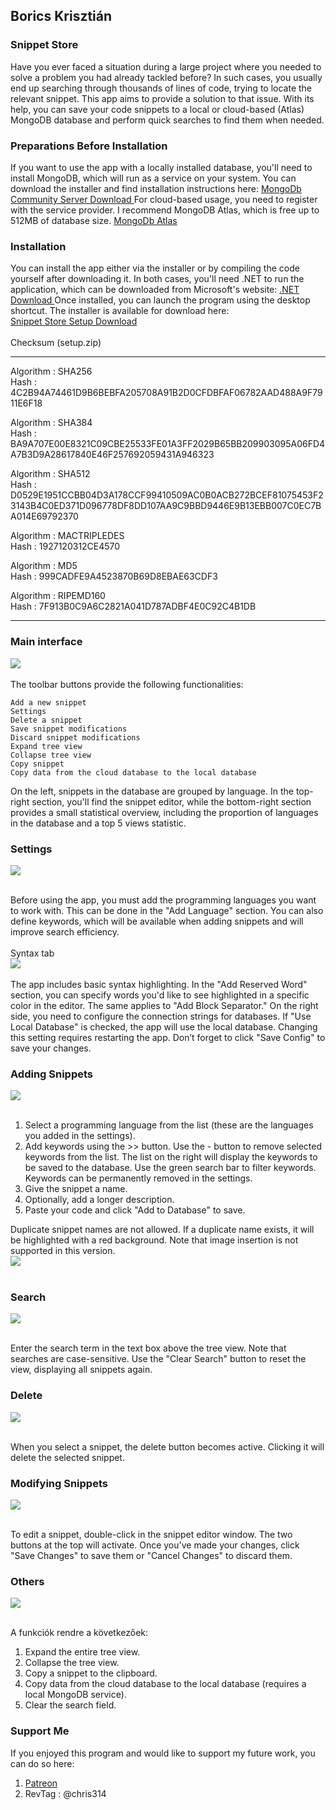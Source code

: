 ## Borics Krisztián
### Snippet Store

Have you ever faced a situation during a large project where you needed to solve a problem you had already tackled before? In such cases, you usually end up searching through thousands of lines of code, trying to locate the relevant snippet. This app aims to provide a solution to that issue. With its help, you can save your code snippets to a local or cloud-based (Atlas) MongoDB database and perform quick searches to find them when needed.

### Preparations Before Installation
If you want to use the app with a locally installed database, you'll need to install MongoDB, which will run as a service on your system. You can download the installer and find installation instructions here: [ MongoDb Community Server Download ](https://www.mongodb.com/try/download/community)
For cloud-based usage, you need to register with the service provider. I recommend MongoDB Atlas, which is free up to 512MB of database size. [ MongoDb Atlas ](https://www.mongodb.com/products/platform/atlas-database)

### Installation
You can install the app either via the installer or by compiling the code yourself after downloading it. In both cases, you'll need .NET to run the application, which can be downloaded from Microsoft's website: [ .NET Download ](https://dotnet.microsoft.com/en-us/download) Once installed, you can launch the program using the desktop shortcut.
The installer is available for download here: <br> [ Snippet Store Setup Download ](./SnippetStoreSetup/setup.zip)<br>
<br>Checksum (setup.zip)<br><hr>

Algorithm : SHA256<br>
Hash      : 4C2B94A74461D9B6BEBFA205708A91B2D0CFDBFAF06782AAD488A9F7911E6F18

Algorithm : SHA384<br>
Hash      : BA9A707E00E8321C09CBE25533FE01A3FF2029B65BB209903095A06FD4A7B3D9A28617840E46F257692059431A946323

Algorithm : SHA512<br>
Hash      : D0529E1951CCBB04D3A178CCF99410509AC0B0ACB272BCEF81075453F23143B4C0ED371D096778DF8DD107AA9C9BBD9446E9B13EBB007C0EC7BA014E69792370

Algorithm : MACTRIPLEDES<br>
Hash      : 1927120312CE4570

Algorithm : MD5<br>
Hash      : 999CADFE9A4523870B69D8EBAE63CDF3

Algorithm : RIPEMD160<br>
Hash      : 7F913B0C9A6C2821A041D787ADBF4E0C92C4B1DB

<hr>

### Main interface

<img src=./pic/scr-main.jpg >
<br><br>
The toolbar buttons provide the following functionalities:

    Add a new snippet
    Settings
    Delete a snippet
    Save snippet modifications
    Discard snippet modifications
    Expand tree view
    Collapse tree view
    Copy snippet
    Copy data from the cloud database to the local database

On the left, snippets in the database are grouped by language. In the top-right section, you'll find the snippet editor, while the bottom-right section provides a small statistical overview, including the proportion of languages in the database and a top 5 views statistic.

### Settings
<img src=./pic/scr-setup-1.jpg ><br><br>

Before using the app, you must add the programming languages you want to work with. This can be done in the "Add Language" section. You can also define keywords, which will be available when adding snippets and will improve search efficiency.<br><br>
Syntax tab<br>
<img src=./pic/scr-setup-2.jpg ><br><br>
The app includes basic syntax highlighting. In the "Add Reserved Word" section, you can specify words you'd like to see highlighted in a specific color in the editor. The same applies to "Add Block Separator."
On the right side, you need to configure the connection strings for databases. If "Use Local Database" is checked, the app will use the local database. Changing this setting requires restarting the app. Don’t forget to click "Save Config" to save your changes.


### Adding Snippets
<img src=./pic/scr-add-snip.jpg ><br><br>

1. Select a programming language from the list (these are the languages you added in the settings).
2. Add keywords using the >> button. Use the - button to remove selected keywords from the list. The list on the right will display the keywords to be saved to the database. Use the green search bar to filter keywords. Keywords can be permanently removed in the settings.
3. Give the snippet a name.
4. Optionally, add a longer description.
5. Paste your code and click "Add to Database" to save.

Duplicate snippet names are not allowed. If a duplicate name exists, it will be highlighted with a red background. Note that image insertion is not supported in this version.<br>
<img src=./pic/scr-exist-snip.jpg ><br><br>


### Search
<img src=./pic/scr-find.jpg ><br><br>

Enter the search term in the text box above the tree view. Note that searches are case-sensitive. Use the "Clear Search" button to reset the view, displaying all snippets again.

### Delete
<img src=./pic/scr-del-snip.jpg ><br><br>

When you select a snippet, the delete button becomes active. Clicking it will delete the selected snippet.

### Modifying Snippets
<img src=./pic/scr-mod-snip.jpg ><br><br>

To edit a snippet, double-click in the snippet editor window. The two buttons at the top will activate. Once you've made your changes, click "Save Changes" to save them or "Cancel Changes" to discard them.

### Others
<img src=./pic/scr-oth-btn.jpg ><br><br>

A funkciók rendre a következőek:

1. Expand the entire tree view.
2. Collapse the tree view.
3. Copy a snippet to the clipboard.
4. Copy data from the cloud database to the local database (requires a local MongoDB service).
5. Clear the search field.

### Support Me

If you enjoyed this program and would like to support my future work, you can do so here:

1.  [ Patreon ](https://www.patreon.com/c/user?u=67730415)
2.  RevTag : @chris314
